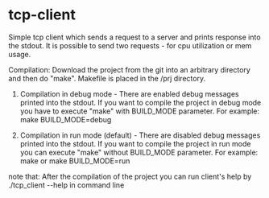 # tcp-client
Simple tcp client which sends a request to a server and prints response into the stdout. It is possible to send two requests - for cpu utilization or mem usage.

Compilation: Download the project from the git into an arbitrary directory and then do "make". Makefile is placed in the /prj directory.

1) Compilation in debug mode - There are enabled debug messages printed into the stdout.
                        If you want to compile the project in debug mode you have to execute "make" with BUILD_MODE parameter.
                        For example: make BUILD_MODE=debug

2) Compilation in run mode (default) - There are disabled debug messages printed into the stdout.
                        If you want to compile the project in run mode you can execute "make" without BUILD_MODE parameter.
                        For example: make or make BUILD_MODE=run
                                
note that: After the compilation of the project you can run client's help by ./tcp_client --help in command line

